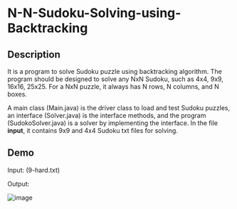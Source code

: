 # N-N-Sudoku-Solving-using-Backtracking
## Description
It is a program to solve Sudoku puzzle using backtracking algorithm. The program should be designed to solve any NxN Sudoku, such as 4x4, 9x9, 16x16, 25x25. For a NxN puzzle, it always has N rows, N columns, and N boxes. 

A main class (Main.java) is the driver class to load and test Sudoku puzzles, an interface (Solver.java) is the interface methods, and the program (SudokoSolver.java) is a solver by implementing the interface. In the file **input**, it contains 9x9 and 4x4 Sudoku txt files for solving.

## Demo

Input: (9-hard.txt)

Output: 

![image](https://user-images.githubusercontent.com/44689459/169754963-646be198-441c-4757-901c-7f646a179df3.png)
